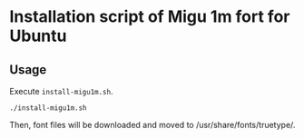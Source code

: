 # Installation script of Migu 1m fort for Ubuntu

## Usage

Execute `install-migu1m.sh`.

```
./install-migu1m.sh
```

Then, font files will be downloaded and moved to /usr/share/fonts/truetype/.
